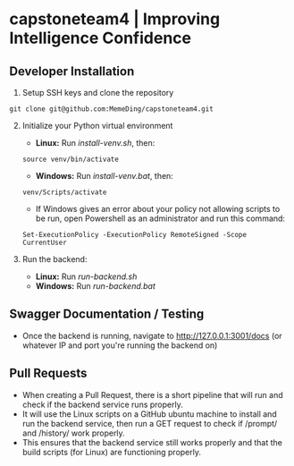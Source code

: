 # capstoneteam4 | Improving Intelligence Confidence

## Developer Installation
1. Setup SSH keys and clone the repository
```
git clone git@github.com:MemeDing/capstoneteam4.git
```
2. Initialize your Python virtual environment
    * **Linux:** Run *install-venv.sh*, then:
    ```
    source venv/bin/activate
    ```
    * **Windows:** Run *install-venv.bat*, then:
    ```
    venv/Scripts/activate
    ```

   * If Windows gives an error about your policy not allowing scripts to be run, open Powershell as an administrator and run this command:
   ```
   Set-ExecutionPolicy -ExecutionPolicy RemoteSigned -Scope CurrentUser
   ```
3. Run the backend:
    * **Linux:** Run *run-backend.sh*
    * **Windows:** Run *run-backend.bat*

## Swagger Documentation / Testing
* Once the backend is running, navigate to http://127.0.0.1:3001/docs (or whatever IP and port you're running the backend on)

## Pull Requests
* When creating a Pull Request, there is a short pipeline that will run and check if the backend service runs properly.
* It will use the Linux scripts on a GitHub ubuntu machine to install and run the backend service, then run a GET request to check if /prompt/ and /history/ work properly.
* This ensures that the backend service still works properly and that the build scripts (for Linux) are functioning properly.
